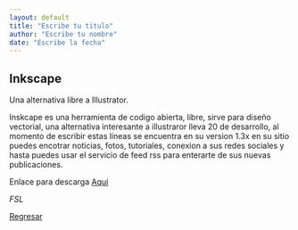 ```yaml
---
layout: default
title: "Escribe tu titulo"
author: "Escribe tu nombre"
date: "Escribe la fecha"
---
```


## Inkscape

Una alternativa libre a Illustrator.

Inskcape es una herramienta de codigo abierta, libre, sirve para diseño vectorial, una alternativa interesante a illustraror lleva 20 de desarrollo, al momento de escribir estas líneas se encuentra en su version 1.3x en su sitio puedes encotrar noticias, fotos, tutoriales, conexion a sus redes sociales y hasta puedes usar el servicio de feed rss para enterarte de sus nuevas publicaciones.

Enlace para descarga
[Aquí](https://inkscape.org/es/)

_FSL_

[Regresar](./)
